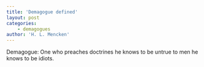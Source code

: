 ```yaml
---
title: 'Demagogue defined'
layout: post
categories:
    - demagogues
author: 'H. L. Mencken'
---
```


Demagogue: One who preaches doctrines he knows to be untrue to men he knows to be idiots.